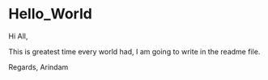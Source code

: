 # Hello_World

Hi All,

This is greatest time every world had, I am going to write in the readme file.

Regards,
Arindam
